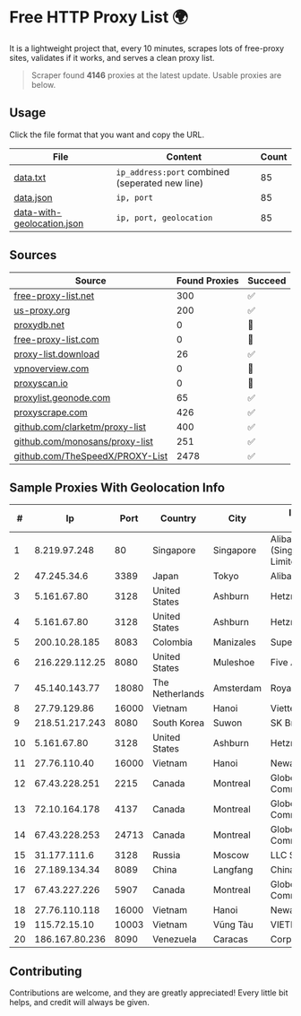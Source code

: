 
# Free HTTP Proxy List 🌍

It is a lightweight project that, every 10 minutes, scrapes lots of free-proxy sites, validates if it works, and serves a clean proxy list.


> Scraper found **4146** proxies at the latest update. Usable proxies are below.

## Usage

Click the file format that you want and copy the URL.


|File|Content|Count|
|----|-------|-----|
|[data.txt](https://raw.githubusercontent.com/themiralay/Proxy-List-World/master/data.txt)|`ip_address:port` combined (seperated new line)|85|
|[data.json](https://raw.githubusercontent.com/themiralay/Proxy-List-World/master/data.json)|`ip, port`|85|
|[data-with-geolocation.json](https://raw.githubusercontent.com/themiralay/Proxy-List-World/master/data-with-geolocation.json)|`ip, port, geolocation`|85|

## Sources

|Source|Found Proxies|Succeed|
|------|-------------|-------|
|[free-proxy-list.net](https://free-proxy-list.net)|300|✅|
|[us-proxy.org](https://www.us-proxy.org)|200|✅|
|[proxydb.net](http://proxydb.net)|0|🚫|
|[free-proxy-list.com](https://free-proxy-list.com/?page=&port=&type%5B%5D=http&type%5B%5D=https&up_time=0&search=Search)|0|🚫|
|[proxy-list.download](https://www.proxy-list.download/HTTP)|26|✅|
|[vpnoverview.com](https://vpnoverview.com/privacy/anonymous-browsing/free-proxy-servers)|0|🚫|
|[proxyscan.io](https://www.proxyscan.io)|0|🚫|
|[proxylist.geonode.com](https://proxylist.geonode.com/api/proxy-list?limit=300&page=1&sort_by=lastChecked&sort_type=desc&protocols=http,https)|65|✅|
|[proxyscrape.com](https://api.proxyscrape.com/v2/?request=displayproxies&protocol=http&timeout=10000&country=all&ssl=all&anonymity=all)|426|✅|
|[github.com/clarketm/proxy-list](https://raw.githubusercontent.com/clarketm/proxy-list/master/proxy-list-raw.txt)|400|✅|
|[github.com/monosans/proxy-list](https://raw.githubusercontent.com/monosans/proxy-list/main/proxies/http.txt)|251|✅|
|[github.com/TheSpeedX/PROXY-List](https://raw.githubusercontent.com/TheSpeedX/PROXY-List/master/http.txt)|2478|✅|


## Sample Proxies With Geolocation Info

|#|Ip|Port|Country|City|Internet Service Provider|
|-|--|----|-------|----|-------------------------|
|1|8.219.97.248|80|Singapore|Singapore|Alibaba Cloud (Singapore) Private Limited|
|2|47.245.34.6|3389|Japan|Tokyo|Alibaba Cloud LLC|
|3|5.161.67.80|3128|United States|Ashburn|Hetzner Online GmbH|
|4|5.161.67.80|3128|United States|Ashburn|Hetzner Online GmbH|
|5|200.10.28.185|8083|Colombia|Manizales|Super Redes S.A.S|
|6|216.229.112.25|8080|United States|Muleshoe|Five Area Systems, LLC|
|7|45.140.143.77|18080|The Netherlands|Amsterdam|RoyaleHosting BV|
|8|27.79.129.86|16000|Vietnam|Hanoi|Viettel Corporation|
|9|218.51.217.243|8080|South Korea|Suwon|SK Broadband Co Ltd|
|10|5.161.67.80|3128|United States|Ashburn|Hetzner Online GmbH|
|11|27.76.110.40|16000|Vietnam|Hanoi|Newass2011xDSLHCMC|
|12|67.43.228.251|2215|Canada|Montreal|GloboTech Communications|
|13|72.10.164.178|4137|Canada|Montreal|GloboTech Communications|
|14|67.43.228.253|24713|Canada|Montreal|GloboTech Communications|
|15|31.177.111.6|3128|Russia|Moscow|LLC Smart Ape|
|16|27.189.134.34|8089|China|Langfang|Chinanet|
|17|67.43.227.226|5907|Canada|Montreal|GloboTech Communications|
|18|27.76.110.118|16000|Vietnam|Hanoi|Newass2011xDSLHCMC|
|19|115.72.15.10|10003|Vietnam|Vũng Tàu|VIETELmetro|
|20|186.167.80.236|8090|Venezuela|Caracas|Corporacion Digitel C.A|



## Contributing

Contributions are welcome, and they are greatly appreciated! Every
little bit helps, and credit will always be given.

